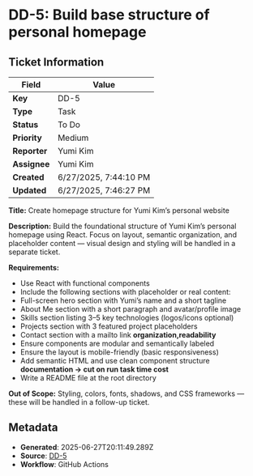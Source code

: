 # DD-5: Build base structure of personal homepage

## Ticket Information

| Field | Value |
|-------|-------|
| **Key** | DD-5 |
| **Type** | Task |
| **Status** | To Do |
| **Priority** | Medium |
| **Reporter** | Yumi Kim |
| **Assignee** | Yumi Kim |
| **Created** | 6/27/2025, 7:44:10 PM |
| **Updated** | 6/27/2025, 7:46:27 PM |


**Title:**
Create homepage structure for Yumi Kim’s personal website


**Description:**
Build the foundational structure of Yumi Kim’s personal homepage using React. Focus on layout, semantic organization, and placeholder content — visual design and styling will be handled in a separate ticket.


**Requirements:**


- Use React with functional components
- Include the following sections with placeholder or real content:
- Full-screen hero section with Yumi’s name and a short tagline
- About Me section with a short paragraph and avatar/profile image
- Skills section listing 3–5 key technologies (logos/icons optional)
- Projects section with 3 featured project placeholders
- Contact section with a mailto link
**organization,readability**
- Ensure components are modular and semantically labeled
- Ensure the layout is mobile-friendly (basic responsiveness)
- Add semantic HTML and use clean component structure
**documentation -> cut on run task time cost**
- Write a README file at the root directory


**Out of Scope:**
Styling, colors, fonts, shadows, and CSS frameworks — these will be handled in a follow-up ticket.


## Metadata

- **Generated**: 2025-06-27T20:11:49.289Z
- **Source**: [DD-5](https://yumik0404.atlassian.net/browse/DD-5)
- **Workflow**: GitHub Actions

